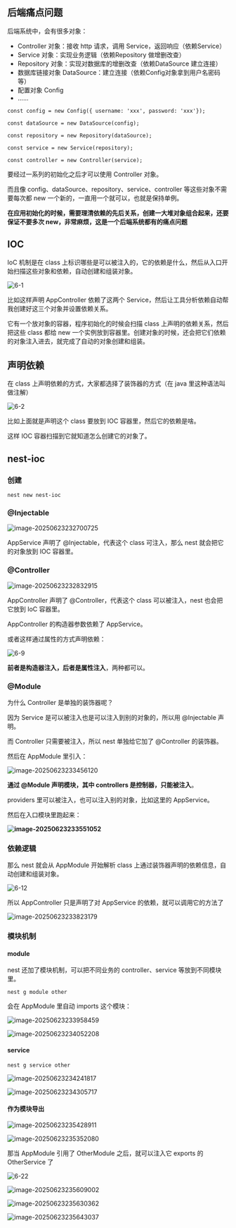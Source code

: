 ## 后端痛点问题

后端系统中，会有很多对象：

- Controller 对象：接收 http 请求，调用 Service，返回响应（依赖Service）
- Service 对象：实现业务逻辑（依赖Repository 做增删改查）
- Repository 对象：实现对数据库的增删改查（依赖DataSource 建立连接）
- 数据库链接对象 DataSource：建立连接（依赖Config对象拿到用户名密码等）
- 配置对象 Config
- ......

```
const config = new Config({ username: 'xxx', password: 'xxx'});

const dataSource = new DataSource(config);

const repository = new Repository(dataSource);

const service = new Service(repository);

const controller = new Controller(service);
```

要经过一系列的初始化之后才可以使用 Controller 对象。

而且像 config、dataSource、repository、service、controller 等这些对象不需要每次都 new 一个新的，一直用一个就可以，也就是保持单例。

**在应用初始化的时候，需要理清依赖的先后关系，创建一大堆对象组合起来，还要保证不要多次 new，非常麻烦，这是一个后端系统都有的痛点问题**



## IOC

IoC 机制是在 class 上标识哪些是可以被注入的，它的依赖是什么，然后从入口开始扫描这些对象和依赖，自动创建和组装对象。

![6-1](6-1.png)

比如这样声明 AppController 依赖了这两个 Service，然后让工具分析依赖自动帮我创建好这三个对象并设置依赖关系。

它有一个放对象的容器，程序初始化的时候会扫描 class 上声明的依赖关系，然后把这些 class 都给 new 一个实例放到容器里。创建对象的时候，还会把它们依赖的对象注入进去，就完成了自动的对象创建和组装。

## 声明依赖

在 class 上声明依赖的方式，大家都选择了装饰器的方式（在 java 里这种语法叫做注解）

![6-2](6-2.png)

比如上面就是声明这个 class 要放到 IOC 容器里，然后它的依赖是啥。

这样 IOC 容器扫描到它就知道怎么创建它的对象了。

## nest-ioc

### 创建

```
nest new nest-ioc
```

### @Injectable

![image-20250623232700725](image-20250623232700725.png)

AppService 声明了 @Injectable，代表这个 class 可注入，那么 nest 就会把它的对象放到 IOC 容器里。

###  @Controller

![image-20250623232832915](image-20250623232832915.png)

AppController 声明了 @Controller，代表这个 class 可以被注入，nest 也会把它放到 IoC 容器里。

AppController 的构造器参数依赖了 AppService。

或者这样通过属性的方式声明依赖：

![6-9](6-9.png)

**前者是构造器注入，后者是属性注入**，两种都可以。

### @Module

为什么 Controller 是单独的装饰器呢？

因为 Service 是可以被注入也是可以注入到别的对象的，所以用 @Injectable 声明。

而 Controller 只需要被注入，所以 nest 单独给它加了 @Controller 的装饰器。

然后在 AppModule 里引入：

![image-20250623233456120](image-20250623233456120.png)

**通过 @Module 声明模块，其中 controllers 是控制器，只能被注入**。

providers 里可以被注入，也可以注入别的对象，比如这里的 AppService。

然后在入口模块里跑起来：

**![image-20250623233551052](image-20250623233551052.png)**

### 依赖逻辑

那么 nest 就会从 AppModule 开始解析 class 上通过装饰器声明的依赖信息，自动创建和组装对象。

![6-12](6-12.png)

所以 AppController 只是声明了对 AppService 的依赖，就可以调用它的方法了

![image-20250623233823179](image-20250623233823179.png)

### 模块机制

#### module

nest 还加了模块机制，可以把不同业务的 controller、service 等放到不同模块里。

```
nest g module other
```

会在 AppModule 里自动 imports 这个模块：

![image-20250623233958459](image-20250623233958459.png)

![image-20250623234052208](image-20250623234052208.png)

#### service

```
nest g service other
```

![image-20250623234241817](image-20250623234241817.png)

![image-20250623234305717](image-20250623234305717.png)

#### 作为模块导出

![image-20250623235428911](image-20250623235428911.png)

![image-20250623235352080](image-20250623235352080.png)

那当 AppModule 引用了 OtherModule 之后，就可以注入它 exports 的 OtherService 了

![6-22](6-22.png)

![image-20250623235609002](image-20250623235609002.png)

![image-20250623235630362](image-20250623235630362.png)

![image-20250623235643037](image-20250623235643037.png)